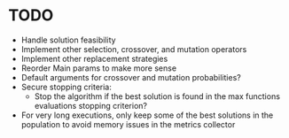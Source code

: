 # TODO

- Handle solution feasibility
- Implement other selection, crossover, and mutation operators
- Implement other replacement strategies
- Reorder Main params to make more sense
- Default arguments for crossover and mutation probabilities?
- Secure stopping criteria:
  - Stop the algorithm if the best solution is found in the max functions evaluations stopping criterion?
- For very long executions, only keep some of the best solutions in the population to avoid memory issues in the metrics collector